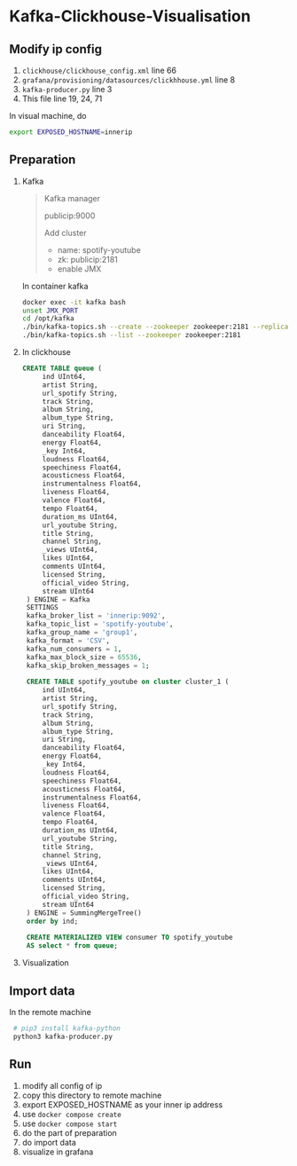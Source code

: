 # Kafka-Clickhouse-Visualisation

## Modify ip config
1. `clickhouse/clickhouse_config.xml` line 66
2. `grafana/provisioning/datasources/clickhhouse.yml` line 8
3. `kafka-producer.py` line 3
4. This file line 19, 24, 71

In visual machine, do
```bash
export EXPOSED_HOSTNAME=innerip
```
## Preparation

1.   Kafka

     >   Kafka manager
     >
     >   publicip:9000
     >
     >   Add cluster
     >
     >   -   name: spotify-youtube
     >   -   zk: publicip:2181
     >   -   enable JMX
     >

     In container kafka

     ```bash
     docker exec -it kafka bash
     unset JMX_PORT
     cd /opt/kafka
     ./bin/kafka-topics.sh --create --zookeeper zookeeper:2181 --replication-factor 1 --partitions 1 --topic spotify-youtube
     ./bin/kafka-topics.sh --list --zookeeper zookeeper:2181
     ```

2.    In clickhouse

      ```sql
      CREATE TABLE queue (
           ind UInt64,
           artist String,
           url_spotify String,
           track String,
           album String,
           album_type String,
           uri String,
           danceability Float64,
           energy Float64,
           _key Int64,
           loudness Float64,
           speechiness Float64,
           acousticness Float64,
           instrumentalness Float64,
           liveness Float64,
           valence Float64,
           tempo Float64,
           duration_ms UInt64,
           url_youtube String,
           title String, 
           channel String,
           _views UInt64,
           likes UInt64,
           comments UInt64,
           licensed String,
           official_video String,
           stream UInt64
       ) ENGINE = Kafka
       SETTINGS
       kafka_broker_list = 'innerip:9092',
       kafka_topic_list = 'spotify-youtube',
       kafka_group_name = 'group1',
       kafka_format = 'CSV',
       kafka_num_consumers = 1,
       kafka_max_block_size = 65536,
       kafka_skip_broken_messages = 1;
       
       CREATE TABLE spotify_youtube on cluster cluster_1 (
           ind UInt64,
           artist String,
           url_spotify String,
           track String,
           album String,
           album_type String,
           uri String,
           danceability Float64,
           energy Float64,
           _key Int64,
           loudness Float64,
           speechiness Float64,
           acousticness Float64,
           instrumentalness Float64,
           liveness Float64,
           valence Float64,
           tempo Float64,
           duration_ms UInt64,
           url_youtube String,
           title String, 
           channel String,
           _views UInt64,
           likes UInt64,
           comments UInt64,
           licensed String,
           official_video String,
           stream UInt64
       ) ENGINE = SummingMergeTree()
       order by ind;
       
       CREATE MATERIALIZED VIEW consumer TO spotify_youtube
       AS select * from queue;
      ```

3.    Visualization

## Import data

In the remote machine

```bash
 # pip3 install kafka-python
 python3 kafka-producer.py
```

## Run
1. modify all config of ip
2. copy this directory to remote machine
3. export EXPOSED_HOSTNAME as your inner ip address
4. use `docker compose create`
5. use `docker compose start`
6. do the part of preparation
7. do import data
8. visualize in grafana